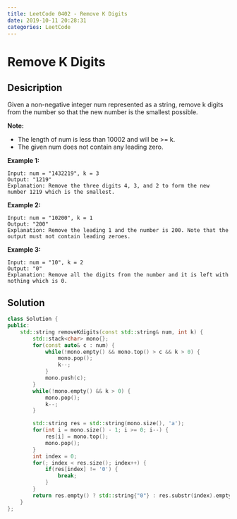 ```yaml
---
title: LeetCode 0402 - Remove K Digits
date: 2019-10-11 20:28:31
categories: LeetCode
---
```

# Remove K Digits

<!--more-->

## Desicription

Given a non-negative integer num represented as a string, remove k digits from the number so that the new number is the smallest possible.

**Note:**

- The length of num is less than 10002 and will be >= k.
- The given num does not contain any leading zero.

**Example 1:**

```
Input: num = "1432219", k = 3
Output: "1219"
Explanation: Remove the three digits 4, 3, and 2 to form the new number 1219 which is the smallest.
```

**Example 2:**

```
Input: num = "10200", k = 1
Output: "200"
Explanation: Remove the leading 1 and the number is 200. Note that the output must not contain leading zeroes.
```

**Example 3:**

```
Input: num = "10", k = 2
Output: "0"
Explanation: Remove all the digits from the number and it is left with nothing which is 0.
```

## Solution

```cpp
class Solution {
public:
    std::string removeKdigits(const std::string& num, int k) {
        std::stack<char> mono{};
        for(const auto& c : num) {
            while(!mono.empty() && mono.top() > c && k > 0) {
                mono.pop();
                k--;
            }
            mono.push(c);
        }
        while(!mono.empty() && k > 0) {
            mono.pop();
            k--;
        }

        std::string res = std::string(mono.size(), 'a');
        for(int i = mono.size() - 1; i >= 0; i--) {
            res[i] = mono.top();
            mono.pop();
        }
        int index = 0;
        for(; index < res.size(); index++) {
            if(res[index] != '0') {
                break;
            }
        }
        return res.empty() ? std::string{"0"} : res.substr(index).empty() ? std::string{"0"} : res.substr(index);
    }
};
```
